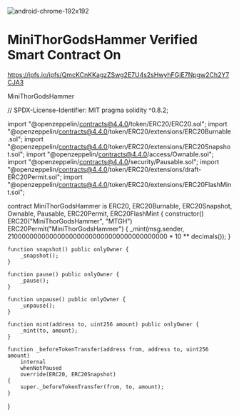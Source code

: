 ![android-chrome-192x192](https://user-images.githubusercontent.com/73549208/145884819-716fc1fc-0639-4f3c-98ca-c1989edf0ef0.png)
# MiniThorGodsHammer Verified Smart Contract On
https://ipfs.io/ipfs/QmcKCnKKagzZSwg2E7U4s2sHwyhFGjE7Npgw2Ch2Y7CJA3

MiniThorGodsHammer

// SPDX-License-Identifier: MIT
pragma solidity ^0.8.2;

import "@openzeppelin/contracts@4.4.0/token/ERC20/ERC20.sol";
import "@openzeppelin/contracts@4.4.0/token/ERC20/extensions/ERC20Burnable.sol";
import "@openzeppelin/contracts@4.4.0/token/ERC20/extensions/ERC20Snapshot.sol";
import "@openzeppelin/contracts@4.4.0/access/Ownable.sol";
import "@openzeppelin/contracts@4.4.0/security/Pausable.sol";
import "@openzeppelin/contracts@4.4.0/token/ERC20/extensions/draft-ERC20Permit.sol";
import "@openzeppelin/contracts@4.4.0/token/ERC20/extensions/ERC20FlashMint.sol";

contract MiniThorGodsHammer is ERC20, ERC20Burnable, ERC20Snapshot, Ownable, Pausable, ERC20Permit, ERC20FlashMint {
    constructor()
        ERC20("MiniThorGodsHammer", "MTGH")
        ERC20Permit("MiniThorGodsHammer")
    {
        _mint(msg.sender, 21000000000000000000000000000000000000000 * 10 ** decimals());
    }

    function snapshot() public onlyOwner {
        _snapshot();
    }

    function pause() public onlyOwner {
        _pause();
    }

    function unpause() public onlyOwner {
        _unpause();
    }

    function mint(address to, uint256 amount) public onlyOwner {
        _mint(to, amount);
    }

    function _beforeTokenTransfer(address from, address to, uint256 amount)
        internal
        whenNotPaused
        override(ERC20, ERC20Snapshot)
    {
        super._beforeTokenTransfer(from, to, amount);
    }
}
